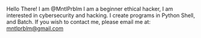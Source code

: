 Hello There! I am @MntlPrblm
I am a beginner ethical hacker, I am interested in cybersecurity and hacking.
I create programs in Python Shell, and Batch.
If you wish to contact me, please email me at: mntlprblm@gmail.com
